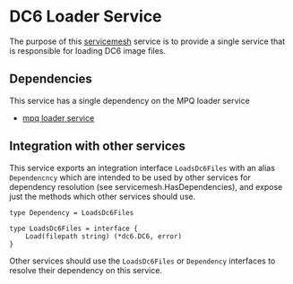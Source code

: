 # DC6 Loader Service
The purpose of this [servicemesh](https://github.com/gravestench/servicemesh) service is
to provide a single service that is responsible for loading DC6 image files.

## Dependencies
This service has a single dependency on the MPQ loader service
* [mpq loader service](../mpqLoader)

## Integration with other services
This service exports an integration interface `LoadsDc6Files` with an alias
`Dependencncy` which are intended to be used by other services for dependency
resolution (see servicemesh.HasDependencies), and expose just the methods which
other services should use.
```golang
type Dependency = LoadsDc6Files

type LoadsDc6Files = interface {
    Load(filepath string) (*dc6.DC6, error)
}
```

Other services should use the `LoadsDc6Files` or `Dependency` interfaces to resolve
their dependency on this service.
